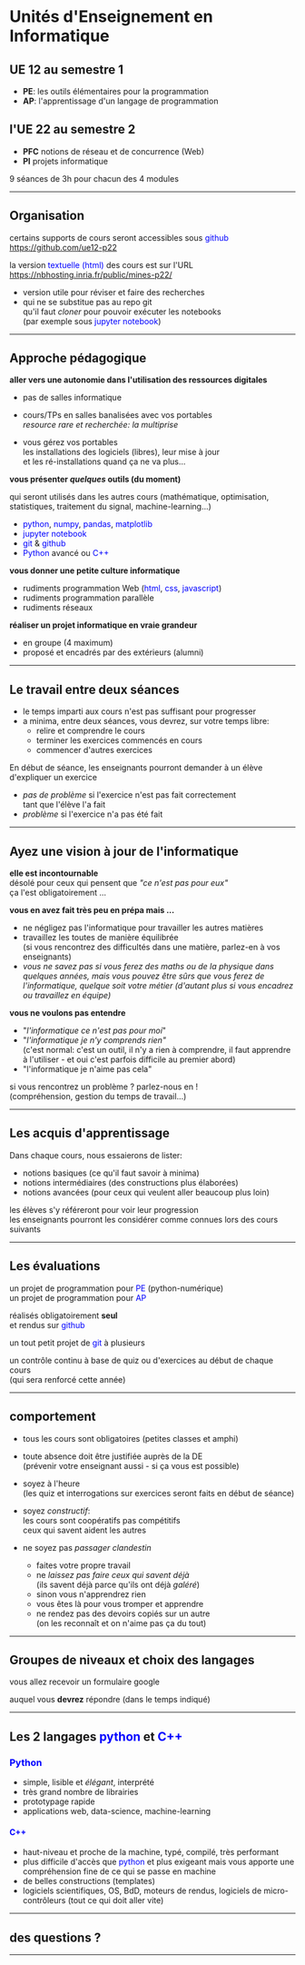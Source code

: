
# Unités d'Enseignement en Informatique

## UE 12 au semestre 1

- **PE**: les outils élémentaires pour la programmation
- **AP**: l'apprentissage d'un langage de programmation

## l'UE 22 au semestre 2

- **PFC** notions de réseau et de concurrence (Web)
- **PI** projets informatique

9 séances de 3h pour chacun des 4 modules  

---------------------------
## Organisation

certains supports de cours seront accessibles sous <span style="color:blue">github</span>  
https://github.com/ue12-p22

la version <span style="color:blue">textuelle (html)</span> des cours est sur l'URL https://nbhosting.inria.fr/public/mines-p22/

- version utile pour réviser et faire des recherches
- qui ne se substitue pas au repo git  
  qu'il faut *cloner* pour pouvoir exécuter les notebooks  
  (par exemple sous <span style="color:blue">jupyter notebook</span>) 

  
----------

## Approche pédagogique

**aller vers une autonomie dans l'utilisation des ressources digitales**

- pas de salles informatique
- cours/TPs en salles banalisées avec vos portables  
  *resource rare et recherchée: la multiprise*

- vous gérez vos portables  
  les installations des logiciels (libres), leur mise à jour  
  et les ré-installations quand ça ne va plus...

**vous présenter *quelques* outils (du moment)**  

qui seront utilisés dans les autres cours (mathématique, optimisation, statistiques, traitement du signal, machine-learning...)

- <span style="color:blue">python</span>, <span style="color:blue">numpy</span>, <span style="color:blue">pandas</span>,  <span style="color:blue">matplotlib</span>
- <span style="color:blue">jupyter notebook</span>
- <span style="color:blue">git</span> & <span style="color:blue">github</span>
- <span style="color:blue">Python</span> avancé ou <span style="color:blue">C++</span>

**vous donner une petite culture informatique**

- rudiments programmation Web (<span style="color:blue">html</span>, <span style="color:blue">css</span>, <span style="color:blue">javascript</span>)
- rudiments programmation parallèle
- rudiments réseaux
  
**réaliser un projet informatique en vraie grandeur**

- en groupe (4 maximum)
- proposé et encadrés par des extérieurs (alumni)

----------

## Le travail entre deux séances
  
- le temps imparti aux cours n'est pas suffisant pour progresser
- a minima, entre deux séances, vous devrez, sur votre temps libre:
  - relire et comprendre le cours
  - terminer les exercices commencés en cours
  - commencer d'autres exercices

En début de séance, les enseignants pourront demander à un élève d'expliquer un exercice

- *pas de problème* si l'exercice n'est pas fait correctement  
  tant que l'élève l'a fait
- *problème* si l'exercice n'a pas été fait

----------

## Ayez une vision à jour de l'informatique

**elle est incontournable**  
désolé pour ceux qui pensent que *"ce n'est pas pour eux"*  
ça l'est obligatoirement ...

**vous en avez fait très peu en prépa mais ...**
- ne négligez pas l'informatique pour travailler les autres matières
- travaillez les toutes de manière équilibrée  
(si vous rencontrez des difficultés dans une matière, parlez-en à vos enseignants)
- *vous ne savez pas si vous ferez des maths ou de la physique dans quelques années, mais vous pouvez être sûrs que vous ferez de l'informatique, quelque soit votre métier (d'autant plus si vous encadrez ou travaillez en équipe)*

**vous ne voulons pas entendre**

- "*l'informatique ce n'est pas pour moi*"
- "*l'informatique je n'y comprends rien"*  
   (c'est normal: c'est un outil, il n'y a rien à comprendre, il faut apprendre à l'utiliser - et oui c'est parfois difficile au premier abord)
- "l'informatique je n'aime pas cela"

si vous rencontrez un problème ? parlez-nous en !  
(compréhension, gestion du temps de travail...)

-------------------

## Les acquis d'apprentissage

Dans chaque cours, nous essaierons de lister:

- notions basiques (ce qu'il faut savoir à minima)
- notions intermédiaires (des constructions plus élaborées)
- notions avancées (pour ceux qui veulent aller beaucoup plus loin)
  
les élèves s'y référeront pour voir leur progression  
les enseignants pourront les considérer comme connues lors des cours suivants

----------

## Les évaluations

un projet de programmation pour <span style="color:blue">PE</span> (python-numérique)  
un projet de programmation pour <span style="color:blue">AP</span>  

réalisés obligatoirement **seul**  
et rendus sur <span style="color:blue">github</span>

un tout petit projet de <span style="color:blue">git</span> à plusieurs  

un contrôle continu à base de quiz ou d'exercices au début de chaque cours  
(qui sera renforcé cette année)

--------------------------

## comportement

- tous les cours sont obligatoires (petites classes et amphi)
- toute absence doit être justifiée auprès de la DE  
  (prévenir votre enseignant aussi - si ça vous est possible)

- soyez à l'heure  
  (les quiz et interrogations sur exercices seront faits en début de séance)

- soyez *constructif*:  
  les cours sont coopératifs pas compétitifs  
  ceux qui savent aident les autres

- ne soyez pas  *passager clandestin*
  - faites votre propre travail
  - ne *laissez pas faire ceux qui savent déjà*  
  (ils savent déjà parce qu'ils ont déjà *galéré*)
  - sinon vous n'apprendrez rien
  - vous êtes là pour vous tromper et apprendre
  - ne rendez pas des devoirs copiés sur un autre  
   (on les reconnaît et on n'aime pas ça du tout)
  
----------------------------

## Groupes de niveaux et choix des langages

vous allez recevoir un formulaire google

auquel vous **devrez** répondre (dans le temps indiqué)

-----------------------

## Les 2 langages <span style="color:blue">python</span> et <span style="color:blue">C++</span>

### <span style="color:blue">Python</span>

- simple, lisible et *élégant*, interprété
- très grand nombre de librairies
- prototypage rapide
- applications web, data-science, machine-learning

#### <span style="color:blue">C++</span>

- haut-niveau et proche de la machine, typé, compilé, très performant
- plus difficile d'accès que <span style="color:blue">python</span> et plus exigeant mais vous apporte une compréhension fine de ce qui se passe en machine
- de belles constructions (templates)
- logiciels scientifiques, OS, BdD, moteurs de rendus, logiciels de
  micro-contrôleurs (tout ce qui doit aller vite)

---------------------

## des questions ?

-------------------
